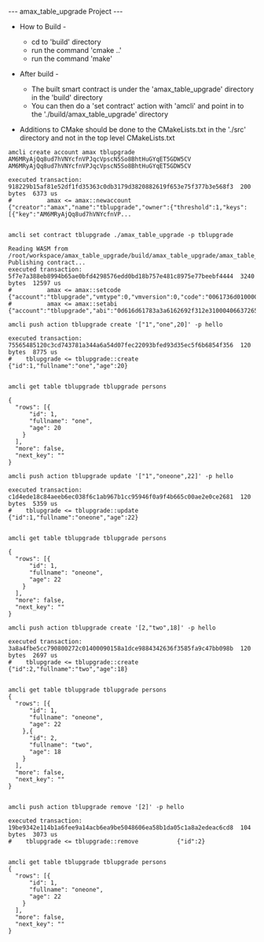 --- amax_table_upgrade Project ---

- How to Build -

  - cd to 'build' directory
  - run the command 'cmake ..'
  - run the command 'make'

- After build -

  - The built smart contract is under the 'amax_table_upgrade' directory in the 'build' directory
  - You can then do a 'set contract' action with 'amcli' and point in to the './build/amax_table_upgrade' directory

- Additions to CMake should be done to the CMakeLists.txt in the './src' directory and not in the top level CMakeLists.txt

```
amcli create account amax tblupgrade AM6MRyAjQq8ud7hVNYcfnVPJqcVpscN5So8BhtHuGYqET5GDW5CV AM6MRyAjQq8ud7hVNYcfnVPJqcVpscN5So8BhtHuGYqET5GDW5CV

executed transaction: 918229b15af81e52df1fd35363c0db3179d3820882619f653e75f377b3e568f3  200 bytes  6373 us
#          amax <= amax::newaccount             {"creator":"amax","name":"tblupgrade","owner":{"threshold":1,"keys":[{"key":"AM6MRyAjQq8ud7hVNYcfnVP...


amcli set contract tblupgrade ./amax_table_upgrade -p tblupgrade

Reading WASM from /root/workspace/amax_table_upgrade/build/amax_table_upgrade/amax_table_upgrade.wasm...
Publishing contract...
executed transaction: 5f7e7a388eb8994b65ae0bfd4298576edd0bd18b757e481c8975e77beebf4444  3240 bytes  12597 us
#          amax <= amax::setcode                {"account":"tblupgrade","vmtype":0,"vmversion":0,"code":"0061736d01000000017d1460000060027f7f0060047...
#          amax <= amax::setabi                 {"account":"tblupgrade","abi":"0d616d61783a3a6162692f312e3100040663726561746500030269640675696e74363...
```

```
amcli push action tblupgrade create '["1","one",20]' -p hello

executed transaction: 75565485120c3cd743781a344a6a54d07fec22093bfed93d35ec5f6b6854f356  120 bytes  8775 us
#    tblupgrade <= tblupgrade::create           {"id":1,"fullname":"one","age":20}


amcli get table tblupgrade tblupgrade persons

{
  "rows": [{
      "id": 1,
      "fullname": "one",
      "age": 20
    }
  ],
  "more": false,
  "next_key": ""
}
```

```
amcli push action tblupgrade update '["1","oneone",22]' -p hello

executed transaction: c1d4ede18c84aeeb6ec038f6c1ab967b1cc95946f0a9f4b665c00ae2e0ce2681  120 bytes  5359 us
#    tblupgrade <= tblupgrade::update           {"id":1,"fullname":"oneone","age":22}


amcli get table tblupgrade tblupgrade persons

{
  "rows": [{
      "id": 1,
      "fullname": "oneone",
      "age": 22
    }
  ],
  "more": false,
  "next_key": ""
}
```

```
amcli push action tblupgrade create '[2,"two",18]' -p hello

executed transaction: 3a8a4fbe5cc790800272c01400090158a1dce9884342636f3585fa9c47bb098b  120 bytes  2697 us
#    tblupgrade <= tblupgrade::create           {"id":2,"fullname":"two","age":18}


amcli get table tblupgrade tblupgrade persons
{
  "rows": [{
      "id": 1,
      "fullname": "oneone",
      "age": 22
    },{
      "id": 2,
      "fullname": "two",
      "age": 18
    }
  ],
  "more": false,
  "next_key": ""
}


amcli push action tblupgrade remove '[2]' -p hello

executed transaction: 19be9342e114b1a6fee9a14acb6ea9be5048606ea58b1da05c1a8a2edeac6cd8  104 bytes  3073 us
#    tblupgrade <= tblupgrade::remove           {"id":2}


amcli get table tblupgrade tblupgrade persons
{
  "rows": [{
      "id": 1,
      "fullname": "oneone",
      "age": 22
    }
  ],
  "more": false,
  "next_key": ""
}
```
